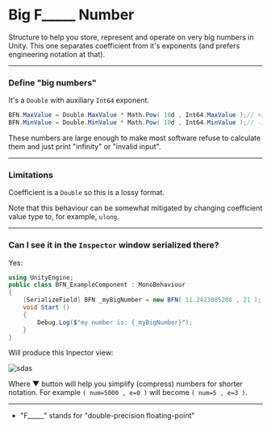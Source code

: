 # Big F_____ Number
Structure to help you store, represent and operate on very big numbers in Unity. This one separates coefficient from it's exponents (and prefers engineering notation at that).

---
### Define "big numbers"
It's a `Double` with auxiliary `Int64` exponent.
```c#
BFN.MaxValue = Double.MaxValue * Math.Pow( 10d , Int64.MaxValue );// +1.7976931348623157 E+9223372036854776115
BFN.MinValue = Double.MinValue * Math.Pow( 10d , Int64.MinValue );// -1.7976931348623157 E-9223372036854775500
```
These numbers are large enough to make most software refuse to calculate them and just print "infinity" or "invalid input".

---
### Limitations
Coefficient is a `Double` so this is a lossy format.

Note that this behaviour can be somewhat mitigated by changing coefficient value type to, for example, `ulong`.

---
### Can I see it in the `Inspector` window serialized there?
Yes:
```csharp
using UnityEngine;
public class BFN_ExampleComponent : MonoBehaviour
{
	[SerializeField] BFN _myBigNumber = new BFN( 11.2423085208 , 21 );
	void Start ()
	{
		Debug.Log($"my number is: {_myBigNumber}");
	}
}

```
Will produce this Inpector view:

![sdas](https://i.imgur.com/ulyUl2E.jpg)

Where ▼ button will help you simplify (compress) numbers for shorter notation. For example `( num=5000 , e=0 )` will become `( num=5 , e=3 )`.

---

* "F_____" stands for "double-precision floating-point"
